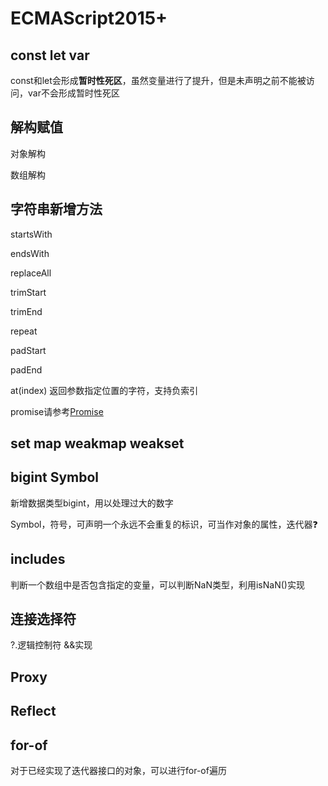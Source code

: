 # ECMAScript2015+

## const let var

const和let会形成**暂时性死区**，虽然变量进行了提升，但是未声明之前不能被访问，var不会形成暂时性死区



## 解构赋值

对象解构

数组解构

## 字符串新增方法

startsWith

endsWith

replaceAll

trimStart 

trimEnd

repeat

padStart

padEnd

at(index) 返回参数指定位置的字符，支持负索引

promise请参考[Promise](./promise.html)

## set map weakmap weakset



## bigint Symbol

新增数据类型bigint，用以处理过大的数字

Symbol，符号，可声明一个永远不会重复的标识，可当作对象的属性，迭代器:question:



## includes

判断一个数组中是否包含指定的变量，可以判断NaN类型，利用isNaN()实现



## 连接选择符

?.逻辑控制符 &&实现



## Proxy





## Reflect





## for-of

对于已经实现了迭代器接口的对象，可以进行for-of遍历
